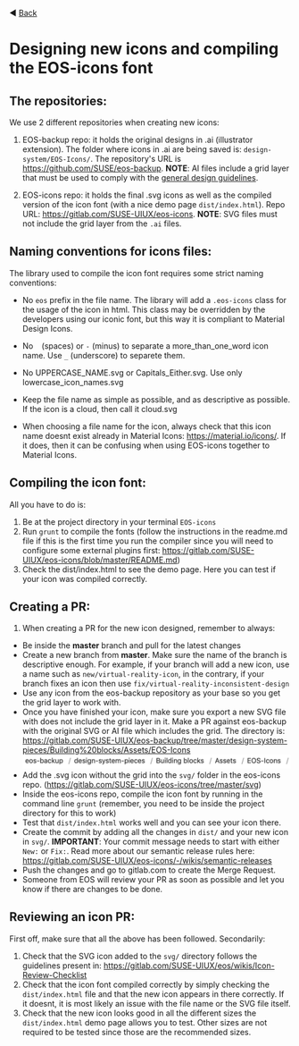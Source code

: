 ◀️ [Back](https://gitlab.com/SUSE-UIUX/eos/wikis/home#designing-the-eos-project)


# Designing new icons and compiling the EOS-icons font

## The repositories:

We use 2 different repositories when creating new icons:

1. EOS-backup repo: it holds the original designs in .ai (illustrator extension). The folder where icons in .ai are being saved is: `design-system/EOS-Icons/`. The repository's URL is https://github.com/SUSE/eos-backup. **NOTE**: AI files include a grid layer that must be used to comply with the [general design guidelines](https://gitlab.com/SUSE-UIUX/eos/-/wikis/Icon-Design-Guide).

2. EOS-icons repo: it holds the final .svg icons as well as the compiled version of the icon font (with a nice demo page `dist/index.html`). Repo URL: https://gitlab.com/SUSE-UIUX/eos-icons. **NOTE**: SVG files must not include the grid layer from the `.ai` files.

## Naming conventions for icons files:

The library used to compile the icon font requires some strict naming conventions:

- No `eos` prefix in the file name. The library will add a `.eos-icons` class for the usage of the icon in html. This class may be overridden by the developers using our iconic font, but this way it is compliant to Material Design Icons.

- No ` ` (spaces) or `-` (minus) to separate a more_than_one_word icon name. Use `_` (underscore) to separete them.

- No UPPERCASE_NAME.svg or Capitals_Either.svg. Use only lowercase_icon_names.svg

- Keep the file name as simple as possible, and as descriptive as possible. If the icon is a cloud, then call it cloud.svg

- When choosing a file name for the icon, always check that this icon name doesnt exist already in Material Icons: https://material.io/icons/. If it does, then it can be confusing when using EOS-icons together to Material Icons.

## Compiling the icon font:

All you have to do is:

1. Be at the project directory in your terminal `EOS-icons`
2. Run `grunt` to compile the fonts (follow the instructions in the readme.md file if this is the first time you run the compiler since you will need to configure some external plugins first: https://gitlab.com/SUSE-UIUX/eos-icons/blob/master/README.md)
3. Check the dist/index.html to see the demo page. Here you can test if your icon was compiled correctly.

## Creating a PR:

1. When creating a PR for the new icon designed, remember to always:
  - Be inside the **master** branch and pull for the latest changes
  - Create a new branch from **master**. Make sure the name of the branch is descriptive enough. For example, if your branch will add a new icon, use a name such as `new/virtual-reality-icon`, in the contrary, if your branch fixes an icon then use `fix/virtual-reality-inconsistent-design`
  - Use any icon from the eos-backup repository as your base so you get the grid layer to work with.
  - Once you have finished your icon, make sure you export a new SVG file with does not include the grid layer in it. Make a PR against eos-backup with the original SVG or AI file which includes the grid. The directory is:
https://gitlab.com/SUSE-UIUX/eos-backup/tree/master/design-system-pieces/Building%20blocks/Assets/EOS-Icons
![image](uploads/f22c9ac22e8764fe67e5df84bebc154a/image.png)
  - Add the .svg icon without the grid into the `svg/` folder in the eos-icons repo. (https://gitlab.com/SUSE-UIUX/eos-icons/tree/master/svg)
  - Inside the eos-icons repo, compile the icon font by running in the command line `grunt` (remember, you need to be inside the project directory for this to work)
  - Test that `dist/index.html` works well and you can see your icon there.
  - Create the commit by adding all the changes in `dist/` and your new icon in `svg/`. **IMPORTANT**: Your commit message needs to start with either `New:` or `Fix:`. Read more about our semantic release rules here: https://gitlab.com/SUSE-UIUX/eos-icons/-/wikis/semantic-releases
  - Push the changes and go to gitlab.com to create the Merge Request.
  - Someone from EOS will review your PR as soon as possible and let you know if there are changes to be done.

## Reviewing an icon PR:

First off, make sure that all the above has been followed. Secondarily:

1. Check that the SVG icon added to the `svg/` directory follows the guidelines present in: https://gitlab.com/SUSE-UIUX/eos/wikis/Icon-Review-Checklist
2. Check that the icon font compiled correctly by simply checking the `dist/index.html` file and that the new icon appears in there correctly. If it doesnt, it is most likely an issue with the file name or the SVG file itself.
3. Check that the new icon looks good in all the different sizes the `dist/index.html` demo page allows you to test. Other sizes are not required to be tested since those are the recommended sizes.